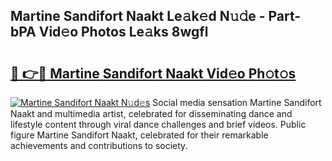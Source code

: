 ## Martine Sandifort Naakt Le𝚊k𝚎d N𝚞𝚍e - Part-bPA Vid𝚎o Photos Le𝚊ks 8wgfl

# <h2><a href="http://fb809z2.evod.top/?m=Martine+Sandifort+Naakt">🔗 👉🔴 Martine Sandifort Naakt Vid𝚎o Ph𝚘t𝚘s</a></h2>

[![Martine Sandifort Naakt N𝚞d𝚎s](https://i.imgur.com/8V9OHl7.gif)](http://fb809z2.evod.top/?m=Martine+Sandifort+Naakt)
Social media sensation Martine Sandifort Naakt and multimedia artist, celebrated for disseminating dance and lifestyle content through viral dance challenges and brief videos. Public figure Martine Sandifort Naakt, celebrated for their remarkable achievements and contributions to society. 
